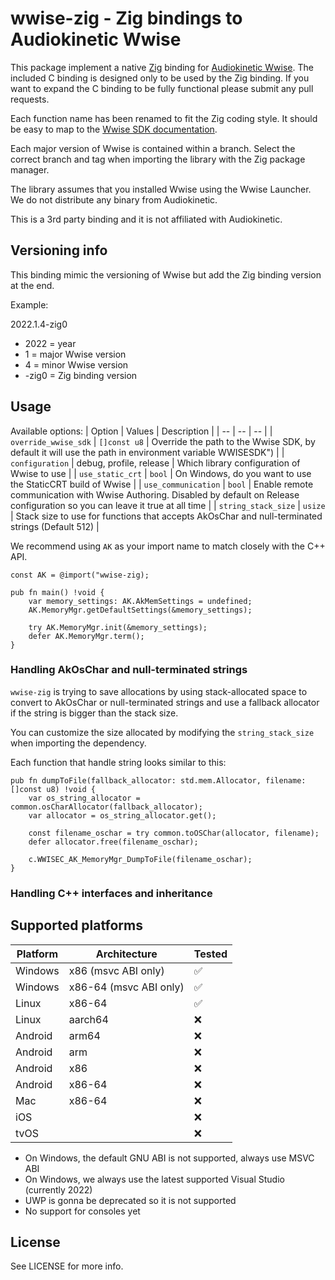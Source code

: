 # wwise-zig - Zig bindings to Audiokinetic Wwise

This package implement a native [Zig](https://ziglang.org/) binding for [Audiokinetic Wwise](https://www.audiokinetic.com/en/products/wwise). The included C binding is designed only to be used by the Zig binding. If you want to expand the C binding to be fully functional please submit any pull requests.

Each function name has been renamed to fit the Zig coding style. It should be easy to map to the [Wwise SDK documentation](https://www.audiokinetic.com/en/library/edge/?source=SDK&id=index.html).

Each major version of Wwise is contained within a branch. Select the correct branch and tag when importing the library with the Zig package manager.

The library assumes that you installed Wwise using the Wwise Launcher. We do not distribute any binary from Audiokinetic.

This is a 3rd party binding and it is not affiliated with Audiokinetic.

## Versioning info

This binding mimic the versioning of Wwise but add the Zig binding version at the end.

Example:

2022.1.4-zig0

* 2022 = year
* 1 = major Wwise version
* 4 = minor Wwise version
* -zig0 = Zig binding version

## Usage

Available options:
| Option | Values | Description |
| -- | -- | -- |
| `override_wwise_sdk` | `[]const u8` | Override the path to the Wwise SDK, by default it will use the path in environment variable WWISESDK") |
| `configuration` | debug, profile, release | Which library configuration of Wwise to use |
| `use_static_crt` | `bool` | On Windows, do you want to use the StaticCRT build of Wwise |
| `use_communication` | `bool` | Enable remote communication with Wwise Authoring. Disabled by default on Release configuration so you can leave it true at all time |
| `string_stack_size` | `usize` | Stack size to use for functions that accepts AkOsChar and null-terminated strings (Default 512) |

We recommend using `AK` as your import name to match closely with the C++ API.

```zig
const AK = @import("wwise-zig);

pub fn main() !void {
    var memory_settings: AK.AkMemSettings = undefined;
    AK.MemoryMgr.getDefaultSettings(&memory_settings);

    try AK.MemoryMgr.init(&memory_settings);
    defer AK.MemoryMgr.term();
}
```

### Handling AkOsChar and null-terminated strings

`wwise-zig` is trying to save allocations by using stack-allocated space to convert to AkOsChar or null-terminated strings and use a fallback allocator if the string is bigger than the stack size.

You can customize the size allocated by modifying the `string_stack_size` when importing the dependency.

Each function that handle string looks similar to this: 
```zig
pub fn dumpToFile(fallback_allocator: std.mem.Allocator, filename: []const u8) !void {
    var os_string_allocator = common.osCharAllocator(fallback_allocator);
    var allocator = os_string_allocator.get();

    const filename_oschar = try common.toOSChar(allocator, filename);
    defer allocator.free(filename_oschar);

    c.WWISEC_AK_MemoryMgr_DumpToFile(filename_oschar);
}
```

### Handling C++ interfaces and inheritance

## Supported platforms

| Platform | Architecture           |  Tested |
| --       | --                     | --      |
| Windows  | x86 (msvc ABI only)    | ✅      |
| Windows  | x86-64 (msvc ABI only) | ✅      |
| Linux    | x86-64                 | ✅      |
| Linux    | aarch64                | ❌      |
| Android  | arm64                  | ❌      |
| Android  | arm                    | ❌      |
| Android  | x86                    | ❌      |
| Android  | x86-64                 | ❌      |
| Mac      | x86-64                 | ❌      |
| iOS      |                        | ❌      |
| tvOS     |                        | ❌      |

- On Windows, the default GNU ABI is not supported, always use MSVC ABI
- On Windows, we always use the latest supported Visual Studio (currently 2022)
- UWP is gonna be deprecated so it is not supported
- No support for consoles yet

## License

See LICENSE for more info.